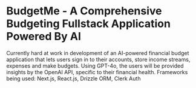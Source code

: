 # BudgetMe - A Comprehensive Budgeting Fullstack Application Powered By AI
Currently  hard at work in development of an AI-powered financial budget application that lets users sign in to their accounts, store income streams, expenses and make budgets. Using GPT-4o, the users will be provided insights by the OpenAI API, specific to their financial health. Frameworks being used: Next.js, React.js, Drizzle ORM, Clerk Auth
